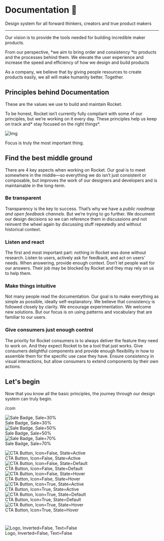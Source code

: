
# Documentation 🚀

Design system for all forward thinkers, creators and true product makers

---

Our vision is to provide the tools needed for building incredible maker products.

From our perspective, *we aim to bring order and consistency *to products and the processes behind them. We elevate the user experience and increase the speed and efficiency of how we design and build products

As a company, we believe that by giving people resources to create products easily, we all will make humanity better. Together.

## Principles behind Documentation

These are the values we use to build and maintain Rocket.

To be honest, Rocket isn’t currently fully compliant with some of our principles, but we’re working on it every day. These principles help us keep on track and* stay focused on the right things*.

![Img](https://studio-assets.supernova.io/design-systems/14533/9289758a-6300-472a-bbc6-a57098081abf.jpeg?Expires=1990828800&Policy=eyJTdGF0ZW1lbnQiOlt7IlJlc291cmNlIjoiaHR0cHM6Ly9zdHVkaW8tYXNzZXRzLnN1cGVybm92YS5pby9kZXNpZ24tc3lzdGVtcy8xNDUzMy85Mjg5NzU4YS02MzAwLTQ3MmEtYmJjNi1hNTcwOTgwODFhYmYuanBlZyIsIkNvbmRpdGlvbiI6eyJEYXRlTGVzc1RoYW4iOnsiQVdTOkVwb2NoVGltZSI6MTk5MDgyODgwMH19fV19&Signature=E9DL6D-ZtS~4qaH18y5tnHC4gtpQUzZb85NmDFMuezn~MaWHPSumzBv6tXkxGqSgGyKh~9FaYnbfHkcJhU~4F~jdbuY70gbRxUpvnBtyCpz8o0mci-d2A9WoIZ3RGl11izD3c2WMfUaKhSaFlUw8cTGP-9vrqeUi58O2P4zYT9eAeyvOIFzQXgIgljhxiB9mIVU5a4j1vDL8ntJpagEZukKRskOgMrrB4LNQ-nRsvXFF7W5C5EkdoZPZf4jFxcQu2Yj6M9-bqNBXubYMsYYhEXqvqUOAnYVaE59E5PSSe43HKv2gp1ajSJ3ttHtTtCITO8Vyfh1FoTl03Z18ki8iZg__&Key-Pair-Id=APKAJGK34LCCAUR7N6LA)

Focus is truly the most important thing.

## Find the best middle ground

There are 4 key aspects when working on Rocket. Our goal is to meet somewhere in the middle—so everything we do isn’t just consistent or composable, but improves the work of our designers and developers and is maintainable in the long-term.

### Be transparent

Transparency is the key to success. That’s why we have a *public roadmap and open feedback channels*. But we’re trying to go further. We document our design decisions so we can reference them in discussions and not reinvent the wheel again by discussing stuff repeatedly and without historical context.

### Listen and react

The first and most important part: nothing in Rocket was done without research. Listen to users, actively ask for feedback, and act on users’ needs. When answering, provide enough context. Don’t let people wait for our answers. Their job may be blocked by Rocket and they may rely on us to help them.

### Make things intuitive

Not many people read the documentation. Our goal is to make everything as simple as possible, ideally self-explanatory. We believe that consistency is followed closely by clarity. We encourage experimentation. We welcome new solutions. But our focus is on using patterns and vocabulary that are familiar to our users.

### Give consumers just enough control

The priority for Rocket consumers is to always deliver the feature they need to work on. And they expect Rocket to be a tool that just works. Give consumers delightful components and provide enough flexibility in how to assemble them for the specific use case they have. Ensure consistency in visual interactions, but allow consumers to extend components by their own actions.

## Let's begin

Now that you know all the basic principles, the journey through our design system can truly begin.

/com

  
![Sale Badge, Sale=30%](https://studio-assets.supernova.io/design-systems/14533/4421878f-52de-4d51-84f1-99e564048c24.png?Expires=1990828800&Policy=eyJTdGF0ZW1lbnQiOlt7IlJlc291cmNlIjoiaHR0cHM6Ly9zdHVkaW8tYXNzZXRzLnN1cGVybm92YS5pby9kZXNpZ24tc3lzdGVtcy8xNDUzMy80NDIxODc4Zi01MmRlLTRkNTEtODRmMS05OWU1NjQwNDhjMjQucG5nIiwiQ29uZGl0aW9uIjp7IkRhdGVMZXNzVGhhbiI6eyJBV1M6RXBvY2hUaW1lIjoxOTkwODI4ODAwfX19XX0_&Signature=W1HLLsBdNB6H-Bm1UKVImwP-vaN0LsdOwB-3nAWQkAoEW-SaFIF5CjJyPwuQK3BKoKO~HeGJ~LAf3HImGup41C8apkMmiI4Ypy-7XYGZD3Zy-yh7WugK92tCEDEwNa2jC1GuXy-JUFQNKrjRC-BjfUnQI~nZMaH0i2iIYh13sDN3R2Rp3R-Lx3z~2ZCKUpLbX~EL3FFFglpdI4ZPkPzf51jilPwunuJg3KDu9aS6CNEtJS9uxucHtEOZVDtL6cN9spjTYPVKhH2OMJfTuVUJB3yHFcu3Z0HBSJMVVRbDnN-Ib1CLY3F37e9WV6~25R2SMFc4qJDUUgPIyAAnwxpf~A__&Key-Pair-Id=APKAJGK34LCCAUR7N6LA)  
Sale Badge, Sale=30%  
![Sale Badge, Sale=50%](https://studio-assets.supernova.io/design-systems/14533/51a236e9-d21a-40c0-93a1-aac41ac18b7a.png?Expires=1990828800&Policy=eyJTdGF0ZW1lbnQiOlt7IlJlc291cmNlIjoiaHR0cHM6Ly9zdHVkaW8tYXNzZXRzLnN1cGVybm92YS5pby9kZXNpZ24tc3lzdGVtcy8xNDUzMy81MWEyMzZlOS1kMjFhLTQwYzAtOTNhMS1hYWM0MWFjMThiN2EucG5nIiwiQ29uZGl0aW9uIjp7IkRhdGVMZXNzVGhhbiI6eyJBV1M6RXBvY2hUaW1lIjoxOTkwODI4ODAwfX19XX0_&Signature=Q2wza8fv2jsKzuh~9i-0y-HusttuP3lgBQG7r-aEJ7T6B-cdfydi6~eH4mo~N~7mEKzzYGK85Mc4XacBZOWLoyxY-171UIZsNv6THI-AYMEyyaokqWu2hWAxREM~RcWOyIvpNltz2hiJtS2U3PpNmWRbyM4MGxQCSlfarGtE--TOlj2~4gL-5LLbm6jXNiL7U3LkWQuHQwDrZDL04D8zXs2EJ8OULA0ZQ-BtphuTTqbtMs7eZKI-S1u-pqFcB6Tg0O0HVB69O3nIjd~8R6IpJCVOpiXV9rpn-PKVhQnAT8L6HSpXy8epIk4Xd-tbpkhVdhvrg5MsTZI-ow-C~Mv9Qw__&Key-Pair-Id=APKAJGK34LCCAUR7N6LA)  
Sale Badge, Sale=50%  
![Sale Badge, Sale=70%](https://studio-assets.supernova.io/design-systems/14533/d276c077-13e6-46cb-97ae-b73b3f3d6f8f.png?Expires=1990828800&Policy=eyJTdGF0ZW1lbnQiOlt7IlJlc291cmNlIjoiaHR0cHM6Ly9zdHVkaW8tYXNzZXRzLnN1cGVybm92YS5pby9kZXNpZ24tc3lzdGVtcy8xNDUzMy9kMjc2YzA3Ny0xM2U2LTQ2Y2ItOTdhZS1iNzNiM2YzZDZmOGYucG5nIiwiQ29uZGl0aW9uIjp7IkRhdGVMZXNzVGhhbiI6eyJBV1M6RXBvY2hUaW1lIjoxOTkwODI4ODAwfX19XX0_&Signature=GP0x3fJ7asgKkWhF1uWUrmMY35stX5~EoHvc84smPLgJsw5-g1PNje1i8w84mlkxzABOyh8qPFlNdGtHO676mp1gL48i6LeJcIx31FhDFYuiPh1FBAGhivBviZjmWgQqB~2SGIFID~5DFQwdn7QaBYULG0ozHu76req~sybo46eaDN23TkQNojzWhpuDlsNkByHDvKXLmzFFdSMYpt0sQz3IVlCxaVmJYiIHsBW8L78RXQai7fFWefVvUtEVsF5JXMZIREZtHuMns7mNIK~MpWFoX2ZuY~ovgkVAUkUWI5kkvQVOIBUmA3C~Og2d1P3QwUTlvLMVl-i7Wp8vrkiZjQ__&Key-Pair-Id=APKAJGK34LCCAUR7N6LA)  
Sale Badge, Sale=70%  


  
![CTA Button, Icon=False, State=Active](https://studio-assets.supernova.io/design-systems/14533/cc57ba62-cd65-40d4-9d29-ef81d9271bf3.png?Expires=1990828800&Policy=eyJTdGF0ZW1lbnQiOlt7IlJlc291cmNlIjoiaHR0cHM6Ly9zdHVkaW8tYXNzZXRzLnN1cGVybm92YS5pby9kZXNpZ24tc3lzdGVtcy8xNDUzMy9jYzU3YmE2Mi1jZDY1LTQwZDQtOWQyOS1lZjgxZDkyNzFiZjMucG5nIiwiQ29uZGl0aW9uIjp7IkRhdGVMZXNzVGhhbiI6eyJBV1M6RXBvY2hUaW1lIjoxOTkwODI4ODAwfX19XX0_&Signature=IJ7CKxbI7xUyrmgOFU-TjEWfDJk1JAlpJhTqf4mpiNUnaws4rQclxgWbh1Adcjj01l5osVVvi6poY7sSj7GYCR22nOaH1nqbkZhAGpaQBLNSmALpbaWqtCOmt93OC2llwPUluVcTu1EoZG~t1HZIe5R05c0mAYmLS7qGWJn3OaaSMUc54bjG7HsGB3~rb1deutZtPe6~c0I8fwenxS3c2xJ0qOWZC~bBrpB~0PJ8Zal8RcKIj7TDaglcNqdzUSnjRC7m4OGGOxlGO2IDSBr-zqxPRJxWx-~Faxj-4y4ZLmi0NJ0bWpvU7N4aiJsJ9eq1dsrUfNscDsaI9Z-sXJw3tA__&Key-Pair-Id=APKAJGK34LCCAUR7N6LA)  
CTA Button, Icon=False, State=Active  
![CTA Button, Icon=False, State=Default](https://studio-assets.supernova.io/design-systems/14533/147137ac-5156-497b-ae49-d68e1106c80d.png?Expires=1990828800&Policy=eyJTdGF0ZW1lbnQiOlt7IlJlc291cmNlIjoiaHR0cHM6Ly9zdHVkaW8tYXNzZXRzLnN1cGVybm92YS5pby9kZXNpZ24tc3lzdGVtcy8xNDUzMy8xNDcxMzdhYy01MTU2LTQ5N2ItYWU0OS1kNjhlMTEwNmM4MGQucG5nIiwiQ29uZGl0aW9uIjp7IkRhdGVMZXNzVGhhbiI6eyJBV1M6RXBvY2hUaW1lIjoxOTkwODI4ODAwfX19XX0_&Signature=lWmGXNKCKFi-k6nIxszdwVGzHYYykrTgyEcqm2pt-Lj9A1mLc1UziLSzUHO0MQw5nX71ZsI9eaVbJHR0xLnwbppk00DKPLDXU7s6pxsK2UgoawomgxpBDi16~7pL05SS-X-D7QaVtu6bHjrLxp5Ty2~PKdc7gOOSji0HxSPghKgaGNMHNTM6fTVXmdr-ANJMWI98V0x4RjVTZjAku1R24qESxT5ig8vXxU9~UF5PicVZl05ebHPF-UEfmNGP9zSXOe~DgcshD0hP~03lfioSHMY5Kavg6T7Q-8kEwmL5FYGiO-sYKFPb6TaDmouzigxa2yifp5TsZnGMgoS8eRDFhQ__&Key-Pair-Id=APKAJGK34LCCAUR7N6LA)  
CTA Button, Icon=False, State=Default  
![CTA Button, Icon=False, State=Hover](https://studio-assets.supernova.io/design-systems/14533/9fd7786a-cb84-4021-937a-5a949b008ccc.png?Expires=1990828800&Policy=eyJTdGF0ZW1lbnQiOlt7IlJlc291cmNlIjoiaHR0cHM6Ly9zdHVkaW8tYXNzZXRzLnN1cGVybm92YS5pby9kZXNpZ24tc3lzdGVtcy8xNDUzMy85ZmQ3Nzg2YS1jYjg0LTQwMjEtOTM3YS01YTk0OWIwMDhjY2MucG5nIiwiQ29uZGl0aW9uIjp7IkRhdGVMZXNzVGhhbiI6eyJBV1M6RXBvY2hUaW1lIjoxOTkwODI4ODAwfX19XX0_&Signature=ARD3~AviHuFvZW8be2jlkhD4EYJhb4q4kRax7L-51Czs9wu~MAsrhbGpt67aRu7S~6YQ~D2AFbXTNJf6Gum9kVfIFXkFGGANG~UnnZF5YQDuO0jggedaVal9CoKgb9vPPbKKln52qhFOQzxCwBj2~8cl6tGzSbyTGcn~Uq3p-BuMmH3osm8GFChTkxTJpMb0bYWWuiV3wGov6IXNHlaSNO7jBfcpAbTvKznGlZysRXRmc766Vrkb15h3G01Dpw4bmJ965omsA30KvdLdBtsItu2ittQZq0VSsCmVP-iRYsrymzpD5JdOx6hYBhGRk0u61zfKhKWIvNsPq3zFE7f~Xw__&Key-Pair-Id=APKAJGK34LCCAUR7N6LA)  
CTA Button, Icon=False, State=Hover  
![CTA Button, Icon=True, State=Active](https://studio-assets.supernova.io/design-systems/14533/0cce35b1-24b3-4101-96c7-8fa61d6c60c6.png?Expires=1990828800&Policy=eyJTdGF0ZW1lbnQiOlt7IlJlc291cmNlIjoiaHR0cHM6Ly9zdHVkaW8tYXNzZXRzLnN1cGVybm92YS5pby9kZXNpZ24tc3lzdGVtcy8xNDUzMy8wY2NlMzViMS0yNGIzLTQxMDEtOTZjNy04ZmE2MWQ2YzYwYzYucG5nIiwiQ29uZGl0aW9uIjp7IkRhdGVMZXNzVGhhbiI6eyJBV1M6RXBvY2hUaW1lIjoxOTkwODI4ODAwfX19XX0_&Signature=EpbQ7zT7JP-SdFccLPfFiDEi7wp9n1hYRIwEpZi4Prn7tpWS2Vns5y01OVux9tmkcF091u-OAX72usrMx564f7YDo0AHdpHdMM05Etr6L6jsgo8~c-2MnGF1Z~XsDY0PFm02Cr39SsEqsZFleh06iotMTXcZ2FohGpBuNDY7mC1U4Ysz0AbWMzhu9mw2gr6R~jYz0s97halKwrH6yM08kA~ycDyYlKrMw7~f8H3zwGKi9bGb2O7XvShN3Q8XhXj48AejOW2jFoL55~T1N5tkATpPfEt96xJeZRJZFjFgGS-9MTb9GsOX5R7xwbIQVNa~o~ixfd0KViXpS6x-d2dI4w__&Key-Pair-Id=APKAJGK34LCCAUR7N6LA)  
CTA Button, Icon=True, State=Active  
![CTA Button, Icon=True, State=Default](https://studio-assets.supernova.io/design-systems/14533/45cf2409-5a06-464f-b27a-0a1bde75303a.png?Expires=1990828800&Policy=eyJTdGF0ZW1lbnQiOlt7IlJlc291cmNlIjoiaHR0cHM6Ly9zdHVkaW8tYXNzZXRzLnN1cGVybm92YS5pby9kZXNpZ24tc3lzdGVtcy8xNDUzMy80NWNmMjQwOS01YTA2LTQ2NGYtYjI3YS0wYTFiZGU3NTMwM2EucG5nIiwiQ29uZGl0aW9uIjp7IkRhdGVMZXNzVGhhbiI6eyJBV1M6RXBvY2hUaW1lIjoxOTkwODI4ODAwfX19XX0_&Signature=SRsoEYkwijiC2XgBFVMO2kIPMrsm8GOk2ohwCSUSLxMmwEd6tUoxKAqCxiaJvaTCWkuVp5F8hykETtXthT522XdwRH56MH9RdvaUUWkma-jNkeYvpbCpnaBrKfxSvDRiINDWCbVhZ~zro3Z-63iqNAhbRulLa~q3DoTdXkwNRwaJCtWGAC9JGaqzJTfhBNeElcaZKeL6kYwlhEHBjYu2cRXmrSFTD37B4cHSv0s9fM2lQpGDnnvS3HFlC370CKrkIdVe9uae0E3gQz37ivYmvkWMqrOjdTVPexupiedQfYrVawePw-pGMWEStaG-hp0fFs9g3TkHW2g6ioTHxx~RDw__&Key-Pair-Id=APKAJGK34LCCAUR7N6LA)  
CTA Button, Icon=True, State=Default  
![CTA Button, Icon=True, State=Hover](https://studio-assets.supernova.io/design-systems/14533/291a8b82-d340-49d5-806c-57e63d1fe9fa.png?Expires=1990828800&Policy=eyJTdGF0ZW1lbnQiOlt7IlJlc291cmNlIjoiaHR0cHM6Ly9zdHVkaW8tYXNzZXRzLnN1cGVybm92YS5pby9kZXNpZ24tc3lzdGVtcy8xNDUzMy8yOTFhOGI4Mi1kMzQwLTQ5ZDUtODA2Yy01N2U2M2QxZmU5ZmEucG5nIiwiQ29uZGl0aW9uIjp7IkRhdGVMZXNzVGhhbiI6eyJBV1M6RXBvY2hUaW1lIjoxOTkwODI4ODAwfX19XX0_&Signature=Oc6oQSnqAWrh4Q9vkSEwsSRextzeuyk9aaqaJvPs2H7OxLFx7hp1GvD1eSIY-zLsKLuEnLAAVOqxifSxw5CZ--0AIb9LjW2lxArFRbaFc4TFiZbsPHArrhLIVASpfncgo6EK0ygzY0GTekdjIH2IR-sqMCPAKPYXAFVQ8bPa4ICoLIvSk7tvNAznllUqxxXigHjvVPE2ZSL4GGrBKzMa21HbRabx-NOIHnmdJlNsYZ0K7ltMHJBa83YvZueT8RSAu3gKh4llT~mU-sRhecKi49tnsWCXQGPkYpr78Kghml0P4lyhjNGAYDNsIXRQmNLB-whqYtC8NHaSF~dgNLi3NA__&Key-Pair-Id=APKAJGK34LCCAUR7N6LA)  
CTA Button, Icon=True, State=Hover  


```javascript  
  
```

  
![Logo, Inverted=False, Text=False](https://studio-assets.supernova.io/design-systems/14533/42bf2140-599d-4618-85bd-4813da91f88f.png?Expires=1990828800&Policy=eyJTdGF0ZW1lbnQiOlt7IlJlc291cmNlIjoiaHR0cHM6Ly9zdHVkaW8tYXNzZXRzLnN1cGVybm92YS5pby9kZXNpZ24tc3lzdGVtcy8xNDUzMy80MmJmMjE0MC01OTlkLTQ2MTgtODViZC00ODEzZGE5MWY4OGYucG5nIiwiQ29uZGl0aW9uIjp7IkRhdGVMZXNzVGhhbiI6eyJBV1M6RXBvY2hUaW1lIjoxOTkwODI4ODAwfX19XX0_&Signature=lep8V2T10w~4Rhn9MxRJItjseVw0BG4SDCsvaSL1SXPOb2MRChU5JBmCcU1gGT-6YzWrVDq7x7~tWcieHI0s~nIizqniGxBvEInV4-diEx7z-ceU~4R4ZNooz2ONb4pRKV55ozW72iWbVG5G0CVUq1cokvmezWTTUVtFdbwo4MLoJ0jguUq~Wmwjpl1roToveiflLf29gJfpE4wIIUqx1pwQ6WkWs3zkK1RyTBZe0eHORIV7QGccgfjWXXx6wSGpjNruRxWPlJLq26fXIgufs4DgNU60SX8soxmIe9eQ9y0tOQ6fa8QPHg6cxA7gHac2jPEPjTI8VpTHc4PyHXSplQ__&Key-Pair-Id=APKAJGK34LCCAUR7N6LA)  
Logo, Inverted=False, Text=False  


  
  

